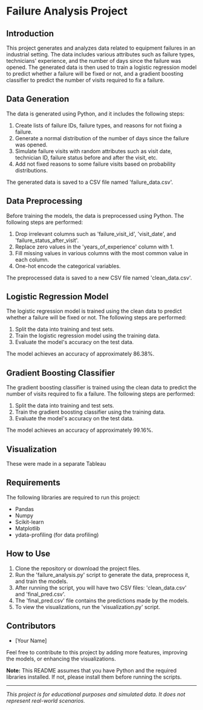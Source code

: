 # Failure Analysis Project

## Introduction
This project generates and analyzes data related to equipment failures in an industrial setting. The data includes various attributes such as failure types, technicians' experience, and the number of days since the failure was opened. The generated data is then used to train a logistic regression model to predict whether a failure will be fixed or not, and a gradient boosting classifier to predict the number of visits required to fix a failure.

## Data Generation

The data is generated using Python, and it includes the following steps:

1. Create lists of failure IDs, failure types, and reasons for not fixing a failure.
2. Generate a normal distribution of the number of days since the failure was opened.
3. Simulate failure visits with random attributes such as visit date, technician ID, failure status before and after the visit, etc.
4. Add not fixed reasons to some failure visits based on probability distributions.

The generated data is saved to a CSV file named 'failure_data.csv'.

## Data Preprocessing

Before training the models, the data is preprocessed using Python. The following steps are performed:

1. Drop irrelevant columns such as 'failure_visit_id', 'visit_date', and 'failure_status_after_visit'.
2. Replace zero values in the 'years_of_experience' column with 1.
3. Fill missing values in various columns with the most common value in each column.
4. One-hot encode the categorical variables.

The preprocessed data is saved to a new CSV file named 'clean_data.csv'.

## Logistic Regression Model

The logistic regression model is trained using the clean data to predict whether a failure will be fixed or not. The following steps are performed:

1. Split the data into training and test sets.
2. Train the logistic regression model using the training data.
3. Evaluate the model's accuracy on the test data.

The model achieves an accuracy of approximately 86.38%.

## Gradient Boosting Classifier

The gradient boosting classifier is trained using the clean data to predict the number of visits required to fix a failure. The following steps are performed:

1. Split the data into training and test sets.
2. Train the gradient boosting classifier using the training data.
3. Evaluate the model's accuracy on the test data.

The model achieves an accuracy of approximately 99.16%.

## Visualization

These were made in a separate Tableau 

## Requirements

The following libraries are required to run this project:

- Pandas
- Numpy
- Scikit-learn
- Matplotlib
- ydata-profiling (for data profiling)

## How to Use

1. Clone the repository or download the project files.
2. Run the 'failure_analysis.py' script to generate the data, preprocess it, and train the models.
3. After running the script, you will have two CSV files: 'clean_data.csv' and 'final_pred.csv'.
4. The 'final_pred.csv' file contains the predictions made by the models.
5. To view the visualizations, run the 'visualization.py' script.

## Contributors

- [Your Name]

Feel free to contribute to this project by adding more features, improving the models, or enhancing the visualizations.

**Note:** This README assumes that you have Python and the required libraries installed. If not, please install them before running the scripts.

---
*This project is for educational purposes and simulated data. It does not represent real-world scenarios.*
